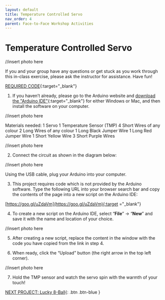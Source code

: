 ```yaml
---
layout: default
title: Temperature Controlled Servo
nav_order: 4
parent: Face-to-Face Workshop Activities
---
```


# Temperature Controlled Servo

//insert photo here

If you and your group have any questions or get stuck as you work through this in-class exercise, please ask the instructor for assistance.  Have fun!

[REQUIRED CODE](https://goo.gl/uZdaVm){:target="_blank"}

1. If you haven’t already, please go to the Arduino website and [download the "Arduino IDE"](https://www.arduino.cc/en/Main/Software){:target="_blank"} for either Windows or Mac, and then install the software on your computer.

//insert photo here

Materials needed:
          1 Servo
          1 Temperature Sensor (TMP)
          4 Short Wires of any colour
          2 Long Wires of any colour
          1 Long Black Jumper Wire
          1 Long Red Jumper Wire
          1 Short Yellow Wire
          3 Short Purple Wires

//insert photo here

2. Connect the circuit as shown in the diagram below:

//insert photo here

Using the USB cable, plug your Arduino into your computer.

3. This project requires code which is not provided by the Arduino software. Type the following URL into your browser search bar and copy the contents of the page into a new script on the Arduino IDE:

[https://goo.gl/uZdaVm](https://goo.gl/uZdaVm){:target ="_blank"}

4. To create a new script on the Arduino IDE, select “**File**” -> “**New**” and save it with the name and location of your choice.

//insert photo here

5. After creating a new script, replace the content in the window with the code you have copied from the link in step 4.

6. When ready, click the “Upload” button (the right arrow in the top left corner).

//insert photo here

7. Hold the TMP sensor and watch the servo spin with the warmth of your touch!

[NEXT PROJECT: Lucky 8-Ball](lucky_8-ball.html){: .btn .btn-blue }
